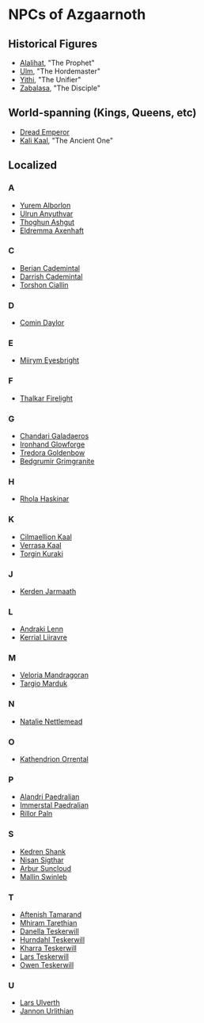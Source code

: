 # NPCs of Azgaarnoth

## Historical Figures
* [Alalihat](Alalihat.md), "The Prophet"
* [Ulm](Ulm.md), "The Hordemaster"
* [Yithi](Yithi.md), "The Unifier"
* [Zabalasa](Zabalasa.md), "The Disciple"

## World-spanning (Kings, Queens, etc)
* [Dread Emperor](DreadEmperor.md)
* [Kali Kaal](KaliKaal.md), "The Ancient One"

## Localized

### A
* [Yurem Alborlon](YuremAlborlon.md)
* [Ulrun Anyuthvar](UlrunAnyuthvar.md)
* [Thoghun Ashgut](ThoghunAshgut.md)
* [Eldremma Axenhaft](EldremmaAxenhaft.md)

### C
* [Berian Cademintal](BerianCademintal.md)
* [Darrish Cademintal](DarrishCademintal.md)
* [Torshon Ciallin](TorshonCiallin.md)

### D
* [Comin Daylor](CominDaylor.md)

### E
* [Miirym Eyesbright](MiirymEyesbright.md)

### F
* [Thalkar Firelight](ThalkarFirelight.md)

### G
* [Chandari Galadaeros](ChandariGaladaeros.md)
* [Ironhand Glowforge](IronhandGlowforge.md)
* [Tredora Goldenbow](TredoraGoldenbow.md)
* [Bedgrumir Grimgranite](BedgrumirGrimgranite.md)

### H
* [Rhola Haskinar](RholaHaskinar.md)

### K
* [Cilmaellion Kaal](CilmaellionKaal.md)
* [Verrasa Kaal](VerrasaKaal.md)
* [Torgin Kuraki](TorginKuraki.md)

### J
* [Kerden Jarmaath](KerdenJarmaath.md)

### L
* [Andraki Lenn](AndrakiLenn.md)
* [Kerrial Liiravre](KerrialLiiravre.md)

### M
* [Veloria Mandragoran](VeloriaMandragoran.md)
* [Targio Marduk](TargioMarduk.md)

### N
* [Natalie Nettlemead](NatalieNettlemead.md)

### O
* [Kathendrion Orrental](KathendrionOrrental.md)

### P
* [Alandri Paedralian](AlandriPaedralian.md)
* [Immerstal Paedralian](ImmerstalPaedralian.md)
* [Rillor Paln](RillorPaln.md)

### S
* [Kedren Shank](KedrenShank.md)
* [Nisan Sigthar](NisanSigthar.md)
* [Arbur Suncloud](ArburSuncloud.md)
* [Mallin Swinleb](MallinSwinleb.md)

### T
* [Aftenish Tamarand](AftenishTamarand.md)
* [Mhiram Tarethian](MhiramTarethian.md)
* [Danella Teskerwill](DanellaTeskerwill.md)
* [Hurndahl Teskerwill](HurndahlTeskerwill.md)
* [Kharra Teskerwill](KharraTeskerwill.md)
* [Lars Teskerwill](LarsTeskerwill.md)
* [Owen Teskerwill](OwenTeskerwill.md)

### U
* [Lars Ulverth](LarsUlverth.md)
* [Jannon Urlithian](JannonUrlithian.md)

